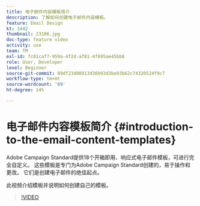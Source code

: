 ```yaml
---
title: 电子邮件内容模板简介
description: 了解如何创建电子邮件内容模板。
feature: Email Design
kt: 1442
thumbnail: 23106.jpg
doc-type: feature video
activity: use
team: TM
exl-id: fc01caf7-959a-4f2d-af81-4f695ae45bb8
role: User, Developer
level: Beginner
source-git-commit: 89df23d00913d36b93d3be03b62c74320524f9c7
workflow-type: tm+mt
source-wordcount: '69'
ht-degree: 14%

---
```


# 电子邮件内容模板简介 {#introduction-to-the-email-content-templates}

Adobe Campaign Standard提供18个开箱即用、响应式电子邮件模板，可进行完全自定义。 这些模板是专门为Adobe Campaign Standard创建的，易于操作和更改。 它们是创建电子邮件的绝佳起点。

此视频介绍模板并说明如何创建自己的模板。

>[!VIDEO](https://video.tv.adobe.com/v/23106?quality=12&learn=on)
